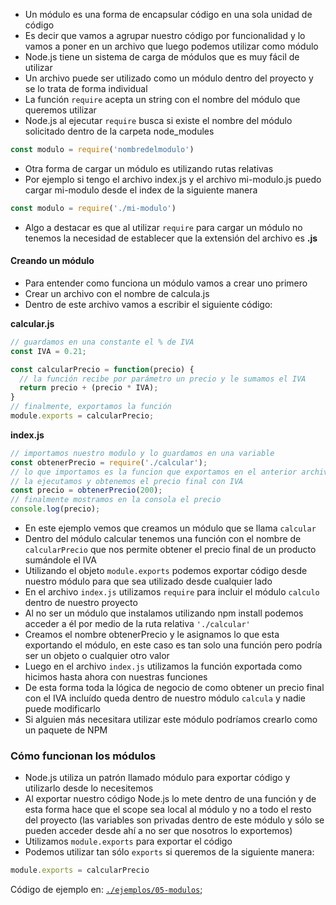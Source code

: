 * Un módulo es una forma de encapsular código en una sola unidad de código
* Es decir que vamos a agrupar nuestro código por funcionalidad y lo vamos a poner en un archivo que luego podemos utilizar como módulo
* Node.js tiene un sistema de carga de módulos que es muy fácil de utilizar
* Un archivo puede ser utilizado como un módulo dentro del proyecto y se lo trata de forma individual
* La función `require` acepta un string con el nombre del módulo que queremos utilizar
* Node.js al ejecutar `require` busca si existe el nombre del módulo solicitado dentro de la carpeta node_modules

```js
const modulo = require('nombredelmodulo')
```

* Otra forma de cargar un módulo es utilizando rutas relativas
* Por ejemplo si tengo el archivo index.js y el archivo mi-modulo.js puedo cargar mi-modulo desde el index de la siguiente manera

```js
const modulo = require('./mi-modulo')
```

* Algo a destacar es que al utilizar `require` para cargar un módulo no tenemos la necesidad de establecer que la extensión del archivo es **.js**

#### Creando un módulo
* Para entender como funciona un módulo vamos a crear uno primero
* Crear un archivo con el nombre de calcula.js
* Dentro de este archivo vamos a escribir el siguiente código:

**calcular.js**
```js
// guardamos en una constante el % de IVA
const IVA = 0.21;

const calcularPrecio = function(precio) {
  // la función recibe por parámetro un precio y le sumamos el IVA
  return precio + (precio * IVA);
}
// finalmente, exportamos la función
module.exports = calcularPrecio;
```

**index.js**
```js
// importamos nuestro modulo y lo guardamos en una variable
const obtenerPrecio = require('./calcular');
// lo que importamos es la funcion que exportamos en el anterior archivo
// la ejecutamos y obtenemos el precio final con IVA
const precio = obtenerPrecio(200);
// finalmente mostramos en la consola el precio
console.log(precio);
```

* En este ejemplo vemos que creamos un módulo que se llama `calcular`
* Dentro del módulo calcular tenemos una función con el nombre de `calcularPrecio` que nos permite obtener el precio final de un producto sumándole el IVA
* Utilizando el objeto `module.exports` podemos exportar código desde nuestro módulo para que sea utilizado desde cualquier lado
* En el archivo `index.js` utilizamos `require` para incluir el módulo `calculo` dentro de nuestro proyecto
* Al no ser un módulo que instalamos utilizando npm install podemos acceder a él por medio de la ruta relativa `'./calcular'`
* Creamos el nombre obtenerPrecio y le asignamos lo que esta exportando el módulo, en este caso es tan solo una función pero podría ser un objeto o cualquier otro valor
* Luego en el archivo `index.js` utilizamos la función exportada como hicimos hasta ahora con nuestras funciones
* De esta forma toda la lógica de negocio de como obtener un precio final con el IVA incluído queda dentro de nuestro módulo `calcula` y nadie puede modificarlo
* Si alguien más necesitara utilizar este módulo podríamos crearlo como un paquete de NPM

### Cómo funcionan los módulos
* Node.js utiliza un patrón llamado módulo para exportar código y utilizarlo desde lo necesitemos
* Al exportar nuestro código Node.js lo mete dentro de una función y de esta forma hace que el scope sea local al módulo y no  a todo el resto del proyecto (las variables son privadas dentro de este módulo y sólo se pueden acceder desde ahí a no ser que nosotros lo exportemos)
* Utilizamos `module.exports` para exportar el código
* Podemos utilizar tan sólo `exports` si queremos de la siguiente manera:

```js
module.exports = calcularPrecio
```

Código de ejemplo en: [`./ejemplos/05-modulos`](../ejemplos/05-modulos);